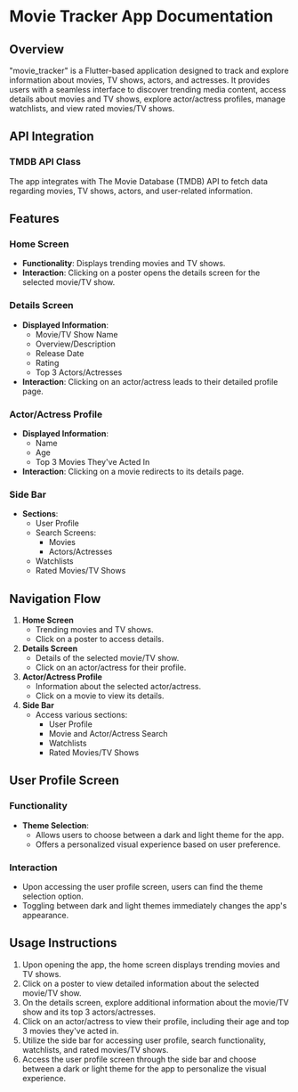 # Movie Tracker App Documentation

## Overview
"movie_tracker" is a Flutter-based application designed to track and explore information about movies, TV shows, actors, and actresses. It provides users with a seamless interface to discover trending media content, access details about movies and TV shows, explore actor/actress profiles, manage watchlists, and view rated movies/TV shows.

## API Integration

### TMDB API Class
The app integrates with The Movie Database (TMDB) API to fetch data regarding movies, TV shows, actors, and user-related information.

## Features

### Home Screen
- **Functionality**: Displays trending movies and TV shows.
- **Interaction**: Clicking on a poster opens the details screen for the selected movie/TV show.

### Details Screen
- **Displayed Information**: 
  - Movie/TV Show Name
  - Overview/Description
  - Release Date
  - Rating
  - Top 3 Actors/Actresses
- **Interaction**: Clicking on an actor/actress leads to their detailed profile page.

### Actor/Actress Profile
- **Displayed Information**:
  - Name
  - Age
  - Top 3 Movies They've Acted In
- **Interaction**: Clicking on a movie redirects to its details page.

### Side Bar
- **Sections**:
  - User Profile
  - Search Screens:
    - Movies
    - Actors/Actresses
  - Watchlists
  - Rated Movies/TV Shows

## Navigation Flow
1. **Home Screen**
   - Trending movies and TV shows.
   - Click on a poster to access details.
2. **Details Screen**
   - Details of the selected movie/TV show.
   - Click on an actor/actress for their profile.
3. **Actor/Actress Profile**
   - Information about the selected actor/actress.
   - Click on a movie to view its details.
4. **Side Bar**
   - Access various sections:
     - User Profile
     - Movie and Actor/Actress Search
     - Watchlists
     - Rated Movies/TV Shows

## User Profile Screen

### Functionality
- **Theme Selection**:
  - Allows users to choose between a dark and light theme for the app.
  - Offers a personalized visual experience based on user preference.

### Interaction
- Upon accessing the user profile screen, users can find the theme selection option.
- Toggling between dark and light themes immediately changes the app's appearance.

## Usage Instructions
1. Upon opening the app, the home screen displays trending movies and TV shows.
2. Click on a poster to view detailed information about the selected movie/TV show.
3. On the details screen, explore additional information about the movie/TV show and its top 3 actors/actresses.
4. Click on an actor/actress to view their profile, including their age and top 3 movies they've acted in.
5. Utilize the side bar for accessing user profile, search functionality, watchlists, and rated movies/TV shows.
6. Access the user profile screen through the side bar and choose between a dark or light theme for the app to personalize the visual experience.
